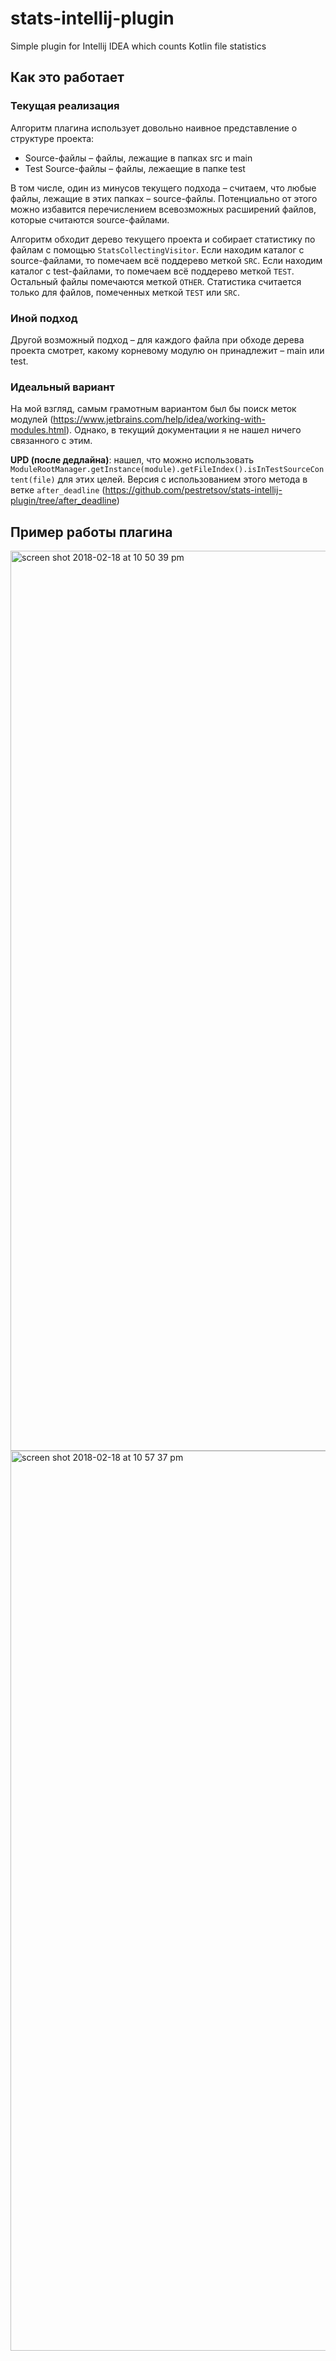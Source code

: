 # stats-intellij-plugin
Simple plugin for Intellij IDEA which counts Kotlin file statistics

## Как это работает
### Текущая реализация
Алгоритм плагина использует довольно наивное представление о структуре проекта:
* Source-файлы – файлы, лежащие в папках src и main
* Test Source-файлы – файлы, лежаещие в папке test

В том числе, один из минусов текущего подхода – считаем, что любые файлы, лежащие в этих папках – source-файлы. 
Потенциально от этого можно избавится перечислением всевозможных расширений файлов, которые считаются source-файлами.

Алгоритм обходит дерево текущего проекта и собирает статистику по файлам с помощью `StatsCollectingVisitor`. 
Если находим каталог с source-файлами, то помечаем всё поддерево меткой `SRC`. Если находим каталог с test-файлами, то 
помечаем всё поддерево меткой `TEST`. Остальный файлы помечаются меткой `OTHER`. Статистика считается только для файлов,
помеченных меткой `TEST` или `SRC`.

### Иной подход
Другой возможный подход – для каждого файла при обходе дерева проекта смотрет, какому корневому модулю он принадлежит – main 
или test.

### Идеальный вариант
На мой взгляд, самым грамотным вариантом был бы поиск меток модулей
(https://www.jetbrains.com/help/idea/working-with-modules.html). Однако, в текущий документации я не 
нашел ничего связанного с этим.

**UPD (после дедлайна)**: нашел, что можно использовать `ModuleRootManager.getInstance(module).getFileIndex().isInTestSourceContent(file)` для этих целей. Версия с использованием этого метода в ветке `after_deadline` (https://github.com/pestretsov/stats-intellij-plugin/tree/after_deadline)

## Пример работы плагина

<img width="1440" alt="screen shot 2018-02-18 at 10 50 39 pm" src="https://user-images.githubusercontent.com/3885667/36356212-9846b6d0-14ff-11e8-8be5-b4dd79027d39.png">

<img width="1440" alt="screen shot 2018-02-18 at 10 57 37 pm" src="https://user-images.githubusercontent.com/3885667/36356214-9d797174-14ff-11e8-9fa2-1278ea0dc26d.png">
